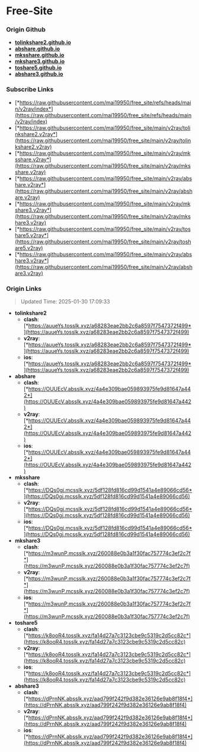 # Free-Site

### Origin Github

- [**tolinkshare2.github.io**](https://github.com/tolinkshare2/tolinkshare2.github.io)
- [**abshare.github.io**](https://github.com/abshare/abshare.github.io)
- [**mksshare.github.io**](https://github.com/mksshare/mksshare.github.io)
- [**mkshare3.github.io**](https://github.com/mkshare3/mkshare3.github.io)
- [**toshare5.github.io**](https://github.com/toshare5/toshare5.github.io)
- [**abshare3.github.io**](https://github.com/abshare3/abshare3.github.io)

### Subscribe Links

- [*https://raw.githubusercontent.com/mai19950/free_site/refs/heads/main/v2ray/index*](https://raw.githubusercontent.com/mai19950/free_site/refs/heads/main/v2ray/index)
- [*https://raw.githubusercontent.com/mai19950/free_site/main/v2ray/tolinkshare2.v2ray*](https://raw.githubusercontent.com/mai19950/free_site/main/v2ray/tolinkshare2.v2ray)
- [*https://raw.githubusercontent.com/mai19950/free_site/main/v2ray/mksshare.v2ray*](https://raw.githubusercontent.com/mai19950/free_site/main/v2ray/mksshare.v2ray)
- [*https://raw.githubusercontent.com/mai19950/free_site/main/v2ray/abshare.v2ray*](https://raw.githubusercontent.com/mai19950/free_site/main/v2ray/abshare.v2ray)
- [*https://raw.githubusercontent.com/mai19950/free_site/main/v2ray/mkshare3.v2ray*](https://raw.githubusercontent.com/mai19950/free_site/main/v2ray/mkshare3.v2ray)
- [*https://raw.githubusercontent.com/mai19950/free_site/main/v2ray/toshare5.v2ray*](https://raw.githubusercontent.com/mai19950/free_site/main/v2ray/toshare5.v2ray)
- [*https://raw.githubusercontent.com/mai19950/free_site/main/v2ray/abshare3.v2ray*](https://raw.githubusercontent.com/mai19950/free_site/main/v2ray/abshare3.v2ray)

### Origin Links

> Updated Time: 2025-01-30 17:09:33

- **tolinkshare2**
  - **clash**: [*https://auueYs.tosslk.xyz/a68283eae2bb2c6a8597f7547372f499*](https://auueYs.tosslk.xyz/a68283eae2bb2c6a8597f7547372f499)
  - **v2ray**: [*https://auueYs.tosslk.xyz/a68283eae2bb2c6a8597f7547372f499*](https://auueYs.tosslk.xyz/a68283eae2bb2c6a8597f7547372f499)
  - **ios**: [*https://auueYs.tosslk.xyz/a68283eae2bb2c6a8597f7547372f499*](https://auueYs.tosslk.xyz/a68283eae2bb2c6a8597f7547372f499)
- **abshare**
  - **clash**: [*https://OUUEcV.absslk.xyz/4a4e309bae059893975fe9d81647a442*](https://OUUEcV.absslk.xyz/4a4e309bae059893975fe9d81647a442)
  - **v2ray**: [*https://OUUEcV.absslk.xyz/4a4e309bae059893975fe9d81647a442*](https://OUUEcV.absslk.xyz/4a4e309bae059893975fe9d81647a442)
  - **ios**: [*https://OUUEcV.absslk.xyz/4a4e309bae059893975fe9d81647a442*](https://OUUEcV.absslk.xyz/4a4e309bae059893975fe9d81647a442)
- **mksshare**
  - **clash**: [*https://DQs0gj.mcsslk.xyz/5df128fd816cd99d1541a4e89066cd56*](https://DQs0gj.mcsslk.xyz/5df128fd816cd99d1541a4e89066cd56)
  - **v2ray**: [*https://DQs0gj.mcsslk.xyz/5df128fd816cd99d1541a4e89066cd56*](https://DQs0gj.mcsslk.xyz/5df128fd816cd99d1541a4e89066cd56)
  - **ios**: [*https://DQs0gj.mcsslk.xyz/5df128fd816cd99d1541a4e89066cd56*](https://DQs0gj.mcsslk.xyz/5df128fd816cd99d1541a4e89066cd56)
- **mkshare3**
  - **clash**: [*https://m3wunP.mcsslk.xyz/260088e0b3a1f30fac757774c3ef2c7f*](https://m3wunP.mcsslk.xyz/260088e0b3a1f30fac757774c3ef2c7f)
  - **v2ray**: [*https://m3wunP.mcsslk.xyz/260088e0b3a1f30fac757774c3ef2c7f*](https://m3wunP.mcsslk.xyz/260088e0b3a1f30fac757774c3ef2c7f)
  - **ios**: [*https://m3wunP.mcsslk.xyz/260088e0b3a1f30fac757774c3ef2c7f*](https://m3wunP.mcsslk.xyz/260088e0b3a1f30fac757774c3ef2c7f)
- **toshare5**
  - **clash**: [*https://k8ooR4.tosslk.xyz/fa14d27a7c3123cbe9c5319c2d5cc82c*](https://k8ooR4.tosslk.xyz/fa14d27a7c3123cbe9c5319c2d5cc82c)
  - **v2ray**: [*https://k8ooR4.tosslk.xyz/fa14d27a7c3123cbe9c5319c2d5cc82c*](https://k8ooR4.tosslk.xyz/fa14d27a7c3123cbe9c5319c2d5cc82c)
  - **ios**: [*https://k8ooR4.tosslk.xyz/fa14d27a7c3123cbe9c5319c2d5cc82c*](https://k8ooR4.tosslk.xyz/fa14d27a7c3123cbe9c5319c2d5cc82c)
- **abshare3**
  - **clash**: [*https://dPrnNK.absslk.xyz/aad799f242f9d382e36126e9ab8f18f4*](https://dPrnNK.absslk.xyz/aad799f242f9d382e36126e9ab8f18f4)
  - **v2ray**: [*https://dPrnNK.absslk.xyz/aad799f242f9d382e36126e9ab8f18f4*](https://dPrnNK.absslk.xyz/aad799f242f9d382e36126e9ab8f18f4)
  - **ios**: [*https://dPrnNK.absslk.xyz/aad799f242f9d382e36126e9ab8f18f4*](https://dPrnNK.absslk.xyz/aad799f242f9d382e36126e9ab8f18f4)
